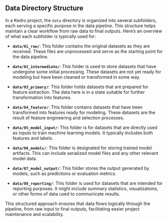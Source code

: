 ## Data Directory Structure

In a Kedro project, the `data` directory is organized into several subfolders,
each serving a specific purpose in the data pipeline. This structure helps
maintain a clear workflow from raw data to final outputs. Here’s an overview of
what each subfolder is typically used for:

- **`data/01_raw/`**: This folder contains the original datasets as they are
  received. These files are unprocessed and serve as the starting point for the
  data pipeline.

- **`data/02_intermediate/`**: This folder is used to store datasets that have
  undergone some initial processing. These datasets are not yet ready for
  modeling but have been cleaned or transformed in some way.

- **`data/03_primary/`**: This folder holds datasets that are prepared for
  feature extraction. The data here is in a state suitable for further
  transformation into features.

- **`data/04_feature/`**: This folder contains datasets that have been
  transformed into features ready for modeling. These datasets are the result of
  feature engineering and selection processes.

- **`data/05_model_input/`**: This folder is for datasets that are directly used
  as inputs to train machine learning models. It typically includes both
  features and labels.

- **`data/06_models/`**: This folder is designated for storing trained model
  artifacts. This can include serialized model files and any other relevant
  model data.

- **`data/07_model_output/`**: This folder stores the output generated by
  models, such as predictions or evaluation metrics.

- **`data/08_reporting/`**: This folder is used for datasets that are intended
  for reporting purposes. It might include summary statistics, visualizations,
  or other forms of data used to communicate results.

This structured approach ensures that data flows logically through the pipeline,
from raw input to final outputs, facilitating easier project maintenance and
scalability.
